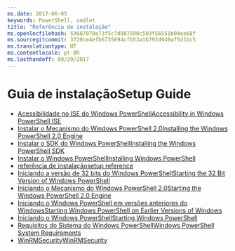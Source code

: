 ```yaml
---
ms.date: 2017-06-05
keywords: PowerShell, cmdlet
title: "Referência de instalação"
ms.openlocfilehash: 53687070e73f5c7d887590c503f56551b04ee68f
ms.sourcegitcommit: 3720ce4efb6735694cfb53a1b793d949af5d1bc5
ms.translationtype: HT
ms.contentlocale: pt-BR
ms.lasthandoff: 09/29/2017
---
```

# <a name="setup-guide"></a><span data-ttu-id="3f92b-103">Guia de instalação</span><span class="sxs-lookup"><span data-stu-id="3f92b-103">Setup Guide</span></span>

- [<span data-ttu-id="3f92b-104">Acessibilidade no ISE do Windows PowerShell</span><span class="sxs-lookup"><span data-stu-id="3f92b-104">Accessibility in Windows PowerShell ISE</span></span>](Accessibility-in-Windows-PowerShell-ISE.md)
- [<span data-ttu-id="3f92b-105">Instalar o Mecanismo do Windows PowerShell 2.0</span><span class="sxs-lookup"><span data-stu-id="3f92b-105">Installing the Windows PowerShell 2.0 Engine</span></span>](Installing-the-Windows-PowerShell-2.0-Engine.md)
- [<span data-ttu-id="3f92b-106">Instalar o SDK do Windows PowerShell</span><span class="sxs-lookup"><span data-stu-id="3f92b-106">Installing the Windows PowerShell SDK</span></span>](Installing-the-Windows-PowerShell-SDK.md)
- [<span data-ttu-id="3f92b-107">Instalar o Windows PowerShell</span><span class="sxs-lookup"><span data-stu-id="3f92b-107">Installing Windows PowerShell</span></span>](Installing-Windows-PowerShell.md)
- [<span data-ttu-id="3f92b-108">referência de instalação</span><span class="sxs-lookup"><span data-stu-id="3f92b-108">setup reference</span></span>](setup-reference.md)
- [<span data-ttu-id="3f92b-109">Iniciando a versão de 32 bits do Windows PowerShell</span><span class="sxs-lookup"><span data-stu-id="3f92b-109">Starting the 32 Bit Version of Windows PowerShell</span></span>](Starting-the-32-Bit-Version-of-Windows-PowerShell.md)
- [<span data-ttu-id="3f92b-110">Iniciando o Mecanismo do Windows PowerShell 2.0</span><span class="sxs-lookup"><span data-stu-id="3f92b-110">Starting the Windows PowerShell 2.0 Engine</span></span>](Starting-the-Windows-PowerShell-2.0-Engine.md)
- [<span data-ttu-id="3f92b-111">Iniciando o Windows PowerShell em versões anteriores do Windows</span><span class="sxs-lookup"><span data-stu-id="3f92b-111">Starting Windows PowerShell on Earlier Versions of Windows</span></span>](Starting-Windows-PowerShell-on-Earlier-Versions-of-Windows.md)
- [<span data-ttu-id="3f92b-112">Iniciando o Windows PowerShell</span><span class="sxs-lookup"><span data-stu-id="3f92b-112">Starting Windows PowerShell</span></span>](Starting-Windows-PowerShell.md)
- [<span data-ttu-id="3f92b-113">Requisitos do Sistema do Windows PowerShell</span><span class="sxs-lookup"><span data-stu-id="3f92b-113">Windows PowerShell System Requirements</span></span>](Windows-PowerShell-System-Requirements.md)
- [<span data-ttu-id="3f92b-114">WinRMSecurity</span><span class="sxs-lookup"><span data-stu-id="3f92b-114">WinRMSecurity</span></span>](WinRMSecurity.md)

